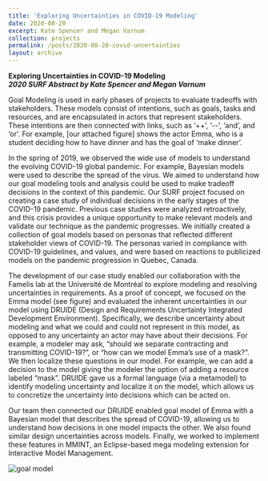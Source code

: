 ```yaml
---
title: 'Exploring Uncertainties in COVID-19 Modeling'
date: 2020-08-20
excerpt: Kate Spencer and Megan Varnum
collection: projects
permalink: /posts/2020-08-20-covid-uncertainties
layout: archive
---
```


**Exploring Uncertainties in COVID-19 Modeling**  
**_2020 SURF Abstract by Kate Spencer and Megan Varnum_**

Goal Modeling is used in early phases of projects to evaluate tradeoffs with stakeholders. These models consist of intentions, such as goals, tasks and resources, and are encapsulated in actors that represent stakeholders. These intentions are then connected with links, such as ‘++’, ‘--’, ‘and’, and ‘or’. For example, [our attached figure] shows the actor Emma, who is a student deciding how to have dinner and has the goal of ‘make dinner’.

In the spring of 2019, we observed the wide use of models to understand the evolving COVID-19 global pandemic. For example, Bayesian models were used to describe the spread of the virus. We aimed to understand how our goal modeling tools and analysis could be used to make tradeoff decisions in the context of this pandemic. Our SURF project focused on creating a case study of individual decisions in the early stages of the COVID-19 pandemic. Previous case studies were analyzed retroactively, and this crisis provides a unique opportunity to make relevant models and validate our technique as the pandemic progresses. We initially created a collection of goal models based on personas that reflected different stakeholder views of COVID-19. The personas varied in compliance with COVID-19 guidelines, and values, and were based on reactions to publicized models on the pandemic progression in Quebec, Canada.

The development of our case study enabled our collaboration with the Famelis lab at the Université de Montréal to explore modeling and resolving uncertainties in requirements. 
As a proof of concept, we focused on the Emma model (see figure) and evaluated the inherent uncertainties in our model using DRUIDE (Design and Requirements Uncertainty Integrated Development Environment). Specifically, we describe uncertainty about modeling and what we could and could not represent in this model, as opposed to any uncertainty an actor may have about their decisions. For example, a modeler may ask, “should we separate contracting and transmitting COVID-19?”, or “how can we model Emma’s use of a mask?”. We then localize these questions in our model. For example, we can add a decision to the model giving the modeler the option of adding a resource labeled “mask”. DRUIDE gave us a formal language (via a metamodel) to identify modeling uncertainty and localize it on the model, which allows us to concretize the uncertainty into decisions which can be acted on. 

Our team then connected our DRUIDE enabled goal model of Emma with a Bayesian model that describes the spread of COVID-19, allowing us to understand how decisions in one model impacts the other. We also found similar design uncertainties across models. Finally, we worked to implement these features in MMINT, an Eclipse-based mega modeling extension for Interactive Model Management.


<img src="/images/surf-2.png"
     alt="goal model"
     />

